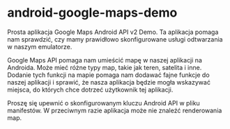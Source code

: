 android-google-maps-demo
========================

Prosta aplikacja Google Maps Android API v2 Demo. Ta aplikacja pomaga nam sprawdzić, czy mamy prawidłowo skonfigurowane usługi odtwarzania w naszym emulatorze.

Google Maps API pomaga nam umieścić mapę w naszej aplikacji na Androida. Może mieć różne typy map, takie jak teren, satelita i inne. Dodanie tych funkcji na mapie pomaga nam dodawać fajne funkcje do naszej aplikacji i sprawić,
że nasza aplikacja będzie mogła wskazywać miejsca, do których chce dotrzeć użytkownik tej aplikacji.

Proszę się upewnić o skonfigurowanym kluczu Android API w pliku manifestów. W przeciwnym razie aplikacja może nie znaleźć renderowania map.